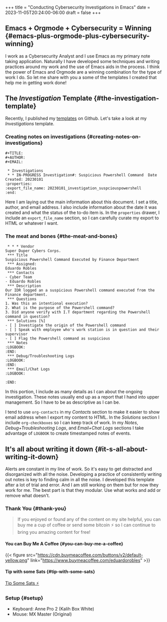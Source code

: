 +++
title = "Conducting Cybersecurity Investigations in Emacs"
date = 2023-11-05T20:24:00-06:00
draft = false
+++

## Emacs + Orgmode + Cybersecurity = Winning {#emacs-plus-orgmode-plus-cybersecurity-winning}

I work as a Cybersecurity Analyst and I use Emacs as my primary note taking application. Naturally I have developed some techniques and writing practices around my work and the use of Emacs aids in the process. I think the power of Emacs and Orgmode are a winning combination for the type of work I do. So let me share with you a some of the templates I created that help me in getting work done!


## The _Investigation_ Template {#the-investigation-template}

Recently, I published my [templates](https://github.com/eduardo-robles/cyber-work-templates) on Github. Let's take a look at my _Investigations_ template.


### Creating notes on investigations {#creating-notes-on-investigations}

```text
#+TITLE:
#+AUTHOR:
#+EMAIL:

 * Investigations
 * * IN-PROGRESS Investigation#: Suspicious Powershell Command  Date Created: 20230101
:properties:
:export_file_name: 20230101_investigation_suspciouspowershell
:end:
```

Here I am laying out the main information about this document. I set a title, author, and email address. I also include information about the date it was created and what the status of the to-do item is. In the `properties` drawer, I include an `export_file_name` section, so I can carefully curate my export to HTML or whatever I want.


### The meat and bones {#the-meat-and-bones}

```text
 * * * Vendor
Super Duper Cybers Corps.
 *** Title
Suspicious Powershell Command Executed by Finance Department
 *** Assigned:
Eduardo Robles
 *** Contacts
- Cyber Team
- Eduardo Robles
 *** Description
Our IDR logged an a suspicious Powershell command executed from the Finance department.
 *** Questions
1. Was this an intentional execution?
2. What is the purpose of the Powershell command?
3. Did anyone verify with I.T department regarding the Powershell command in question?
 *** Solutions [%]
- [ ] Investigate the origin of the Powershell command
- [ ] Speak with employee who's work station is in question and their supervisor
- [ ] Flag the Powershell command as suspicious
 *** Notes
:LOGBOOK:
:END:
 *** Debug/Troubleshooting Logs
:LOGBOOK:
:END:
 *** Email/Chat Logs
:LOGBOOK:

:END:
```

In this portion, I include as many details as I can about the ongoing investigation. These notes usually end up as a report that I hand into upper management. So I have to be as descriptive as I can be.

I tend to use `org-contacts` in my _Contacts_ section to make it easier to show email address when I export my content to HTML. In the _Solutions_ section I include `org-checkboxes` so I can keep track of work. In my _Notes_, _Debug+Troubleshooting Logs_, and _Email+Chat Logs_ sections I take advantage of `LOGBOOK` to create timestamped notes of events.


## It's all about writing it down {#it-s-all-about-writing-it-down}

Alerts are constant in my line of work. So it's easy to get distracted and disorganized with all the noise. Developing a practice of consistently writing out notes is key to finding calm in all the noise. I developed this template after a lot of trial and error. And I am still working on them but for now they work for me. The best part is that they modular. Use what works and add or remove what doesn't.


### Thank You {#thank-you}

> If you enjoyed or found any of the content on my site helpful, you can buy me a cup of coffee or send some bitcoin  ⚡ so I can continue to bring you amazing content for free!


#### You can Buy Me A Coffee {#you-can-buy-me-a-coffee}

{{< figure src="https://cdn.buymeacoffee.com/buttons/v2/default-yellow.png" link="https://www.buymeacoffee.com/eduardorobles" >}}


#### Tip with some Sats {#tip-with-some-sats}

[Tip Some Sats ⚡](https://getalby.com/p/tacosandlinux)


### Setup {#setup}

-   Keyboard: Anne Pro 2 (Kalih Box White)
-   Mouse: MX Master (Original)
